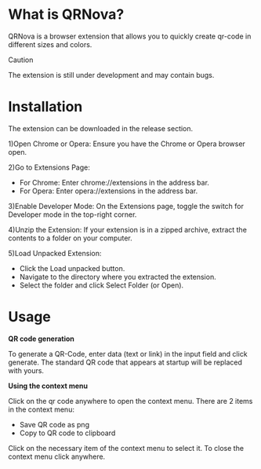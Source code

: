 # What is QRNova?
QRNova is a browser extension that allows you to quickly create qr-code in different sizes and colors.

> [!CAUTION]
> The extension is still under development and may contain bugs.

# Installation

The extension can be downloaded in the release section.

1)Open Chrome or Opera: Ensure you have the Chrome or Opera browser open.

2)Go to Extensions Page:
- For Chrome: Enter chrome://extensions in the address bar.
- For Opera: Enter opera://extensions in the address bar.

3)Enable Developer Mode: On the Extensions page, toggle the switch for Developer mode in the top-right corner.

4)Unzip the Extension: If your extension is in a zipped archive, extract the contents to a folder on your computer.

5)Load Unpacked Extension:
- Click the Load unpacked button.
- Navigate to the directory where you extracted the extension.
- Select the folder and click Select Folder (or Open).

# Usage

**QR code generation**

To generate a QR-Code, enter data (text or link) in the input field and click generate. The standard QR code that appears at startup will be replaced with yours.

**Using the context menu**

Click on the qr code anywhere to open the context menu. There are 2 items in the context menu:

- Save QR code as png
- Copy to QR code to clipboard

Click on the necessary item of the context menu to select it. To close the context menu click anywhere.
